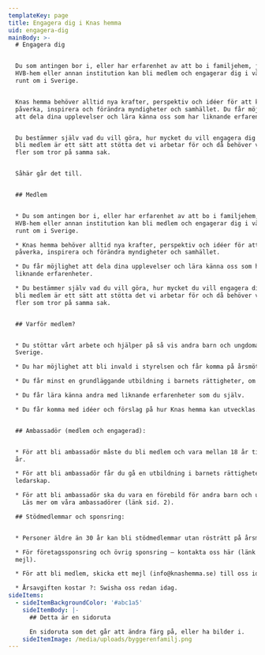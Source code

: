 ```yaml
---
templateKey: page
title: Engagera dig i Knas hemma
uid: engagera-dig
mainBody: >-
  # Engagera dig


  Du som antingen bor i, eller har erfarenhet av att bo i familjehem, jourhem,
  HVB-hem eller annan institution kan bli medlem och engagerar dig i vårt arbete
  runt om i Sverige. 


  Knas hemma behöver alltid nya krafter, perspektiv och idéer för att kunna
  påverka, inspirera och förändra myndigheter och samhället. Du får möjlighet
  att dela dina upplevelser och lära känna oss som har liknande erfarenheter.


  Du bestämmer själv vad du vill göra, hur mycket du vill engagera dig och att
  bli medlem är ett sätt att stötta det vi arbetar för och då behöver vi ännu
  fler som tror på samma sak.


  Såhär går det till.


  ## Medlem


  * Du som antingen bor i, eller har erfarenhet av att bo i familjehem, jourhem,
  HVB-hem eller annan institution kan bli medlem och engagerar dig i vårt arbete
  runt om i Sverige. 

  * Knas hemma behöver alltid nya krafter, perspektiv och idéer för att kunna
  påverka, inspirera och förändra myndigheter och samhället.

  * Du får möjlighet att dela dina upplevelser och lära känna oss som har
  liknande erfarenheter. 

  * Du bestämmer själv vad du vill göra, hur mycket du vill engagera dig och att
  bli medlem är ett sätt att stötta det vi arbetar för och då behöver vi ännu
  fler som tror på samma sak.


  ## Varför medlem?


  * Du stöttar vårt arbete och hjälper på så vis andra barn och ungdomar i
  Sverige.

  * Du har möjlighet att bli invald i styrelsen och får komma på årsmöten.

  * Du får minst en grundläggande utbildning i barnets rättigheter, om du vill.

  * Du får lära känna andra med liknande erfarenheter som du själv.

  * Du får komma med idéer och förslag på hur Knas hemma kan utvecklas.


  ## Ambassadör (medlem och engagerad):


  * För att bli ambassadör måste du bli medlem och vara mellan 18 år till 30
  år. 

  * För att bli ambassadör får du gå en utbildning i barnets rättigheter och
  ledarskap.

  * För att bli ambassadör ska du vara en förebild för andra barn och ungdomar.
    Läs mer om våra ambassadörer (länk sid. 2).

  ## Stödmedlemmar och sponsring:


  * Personer äldre än 30 år kan bli stödmedlemmar utan rösträtt på årsmöte. 

  * För företagssponsring och övrig sponsring – kontakta oss här (länk till
  mejl).

  * För att bli medlem, skicka ett mejl (info@knashemma.se) till oss idag.

  * Årsavgiften kostar ?: Swisha oss redan idag.
sideItems:
  - sideItemBackgroundColor: '#abc1a5'
    sideItemBody: |-
      ## Detta är en sidoruta

      En sidoruta som det går att ändra färg på, eller ha bilder i.
    sideItemImage: /media/uploads/byggerenfamilj.png
---
```



